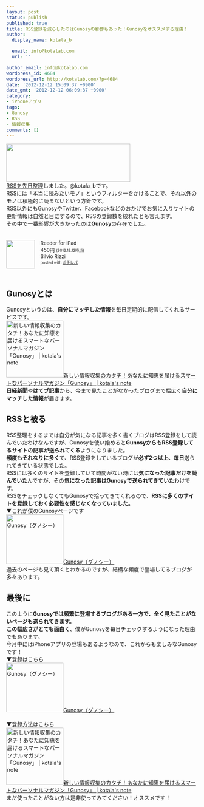 ```yaml
---
layout: post
status: publish
published: true
title: RSS登録を減らしたのはGunosyの影響もあった！Gunosyをオススメする理由！
author:
  display_name: kotala_b

  email: info@kotalab.com
  url: ''

author_email: info@kotalab.com
wordpress_id: 4684
wordpress_url: http://kotalab.com/?p=4684
date: '2012-12-12 15:09:37 +0900'
date_gmt: '2012-12-12 06:09:37 +0900'
category:
- iPhoneアプリ
tags:
- Gunosy
- RSS
- 情報収集
comments: []
---
```

<p><a href="http://kotalab.com/wp-content/uploads/gunosy_20121109.png" target="_blank"><img src="http://kotalab.com/wp-content/uploads/gunosy_20121109.png" alt="" title="gunosy_20121109" width="326" height="100" class="alignnone size-full wp-image-4050" /></a><br />
<a href="http://kotalab.com/rss-10read" title="基準は「本当に読みたいモノ」！RSS登録を整理して購読数を10に減らしました！" target="_blank">RSSを先日整理</a>しました。@kotala_bです。<br />
RSSには「本当に読みたいモノ」というフィルターをかけることで、それ以外のモノは積極的に読まないという方針です。<br />
RSS以外にもGunosyやTwitter、Facebookなどのおかげでお気に入りサイトの更新情報は自然と目にするので、RSSの登録数を絞れたとも言えます。<br />
その中で一番影響が大きかったのは<strong>Gunosy</strong>の存在でした。</p>
<div class="pochireba" style="text-align:left;font-size:small;padding:20px 0;/zoom: 1;overflow: hidden;"><span class="removed_link" title="http://click.linksynergy.com/fs-bin/click?id=d2yYUp776R4&amp;subid=&amp;offerid=94348.1&amp;type=3&amp;tmpid=3910&amp;RD_PARM1=https%253A%252F%252Fitunes.apple.com%252Fjp%252Fapp%252Freeder-for-ipad%252Fid375661689%253Fmt%253D8%2526uo%253D4"><img src="http://a1112.phobos.apple.com/us/r1000/068/Purple/v4/5e/9b/b9/5e9bb9ef-8ef6-f496-b692-696261cb15a0/mzm.rwdpumdo.png" width="75" height="75" style="float:left;margin:0 15px 0 0;" class="pochi_img" ></span>
<div class="pochi_info" style="text-align:left;/zoom: 1;overflow: hidden;">
<div class="pochi_name"><span class="removed_link" title="http://click.linksynergy.com/fs-bin/click?id=d2yYUp776R4&amp;subid=&amp;offerid=94348.1&amp;type=3&amp;tmpid=3910&amp;RD_PARM1=https%253A%252F%252Fitunes.apple.com%252Fjp%252Fapp%252Freeder-for-ipad%252Fid375661689%253Fmt%253D8%2526uo%253D4">Reeder for iPad</span></div>
<div class="pochi_price" style="display:inline;">450円</div>
<div class="pochi_time" style="font-size:x-small;display:inline;">(2012.12.12時点)</div>
<div class="pochi_seller"><span class="removed_link" title="http://click.linksynergy.com/fs-bin/click?id=d2yYUp776R4&amp;subid=&amp;offerid=94348.1&amp;type=3&amp;tmpid=3910&amp;RD_PARM1=https%253A%252F%252Fitunes.apple.com%252Fjp%252Fartist%252Fsilvio-rizzi%252Fid325502382%253Fuo%253D4">Silvio Rizzi</span></div>
<div class="pochi_post" style="font-size:x-small;">posted with <a href="http://pochireba.com">ポチレバ</a></div>
</div>
<div class="pochireba-footer" style="clear: left"></div>
</div>
<p><!--more--></p>
<h2>Gunosyとは</h2>
<p>Gunosyというのは、<strong>自分にマッチした情報</strong>を毎日定期的に配信してくれるサービスです。<br />
<a href="http://kotalab.com/gunosy-new" target="_blank"><img  class="alignleft" src="http://kotalab.com/wp-content/uploads/gunosy_121031.jpg" alt="新しい情報収集のカタチ！あなたに知恵を届けるスマートなパーソナルマガジン「Gunosy」 | kotala's note" width="150" /></a><a href="http://kotalab.com/gunosy-new" target="_blank">新しい情報収集のカタチ！あなたに知恵を届けるスマートなパーソナルマガジン「Gunosy」 | kotala's note</a><br style="clear:both;" /><strong>日経新聞</strong>や<strong>はてブ記事</strong>から、今まで見たことがなかったブログまで幅広く<strong>自分にマッチした情報</strong>が届きます。</p>
<h2>RSSと被る</h2>
<p>RSS整理をするまでは自分が気になる記事を多く書くブログはRSS登録をして読んでいたわけなんですが、Gunosyを使い始めると<strong>GunosyからもRSS登録してるサイトの記事が送られてくる</strong>ようになりました。<br />
<strong>頻度もそれなりに多く</strong>て、RSS登録をしているブログが<strong>必ず2つ以上、毎日</strong>送られてきている状態でした。<br />
RSSには多くのサイトを登録していて時間がない時には<strong>気になった記事だけを読んでいた</strong>んですが、その<strong>気になった記事はGunosyで送られてきていた</strong>わけです。<br />
RSSをチェックしなくてもGunosyで拾ってきてくれるので、<strong>RSSに多くのサイトを登録しておく必要性を感じなくなっていました。</strong><br />
▼これが僕のGunosyページです<br />
<a href="http://gunosy.com/kotala_b/" target="_blank"><img  class="alignleft" src="http://capture.heartrails.com/150x130?http://gunosy.com/kotala_b/" alt="Gunosy（グノシー）" width="150" height="130" /></a><a href="http://gunosy.com/kotala_b/" target="_blank">Gunosy（グノシー）</a><a href="http://b.hatena.ne.jp/entry/http://gunosy.com/kotala_b/" target="_blank"><img border="0" src="http://b.hatena.ne.jp/entry/image/http://gunosy.com/kotala_b/" alt="" /></a><br style="clear:both;" />過去のページも見て頂くとわかるのですが、結構な頻度で登場してるブログが多々あります。</p>
<h2>最後に</h2>
<p>このように<strong>Gunosyでは頻繁に登場するブログがある一方で、全く見たことがないページも送られてきます。</strong><br />
<strong>この幅広さがとても面白く</strong>、僕がGunosyを毎日チェックするようになった理由でもあります。<br />
今月中にはiPhoneアプリの登場もあるようなので、これからも楽しみなGunosyです！<br />
▼登録はこちら<br />
<a href="http://gunosy.com/" target="_blank"><img  class="alignleft" src="http://capture.heartrails.com/150x130?http://gunosy.com/" alt="Gunosy（グノシー）" width="150" height="130" /></a><a href="http://gunosy.com/" target="_blank">Gunosy（グノシー）</a><a href="http://b.hatena.ne.jp/entry/http://gunosy.com/" target="_blank"><img border="0" src="http://b.hatena.ne.jp/entry/image/http://gunosy.com/" alt="" /></a><br style="clear:both;" /><br />
▼登録方法はこちら<br />
<a href="http://kotalab.com/gunosy-new" target="_blank"><img  class="alignleft" src="http://kotalab.com/wp-content/uploads/gunosy_121031.jpg" alt="新しい情報収集のカタチ！あなたに知恵を届けるスマートなパーソナルマガジン「Gunosy」 | kotala's note" width="150" /></a><a href="http://kotalab.com/gunosy-new" target="_blank">新しい情報収集のカタチ！あなたに知恵を届けるスマートなパーソナルマガジン「Gunosy」 | kotala's note</a><br style="clear:both;" />まだ使ったことがない方は是非使ってみてください！オススメです！</p>
